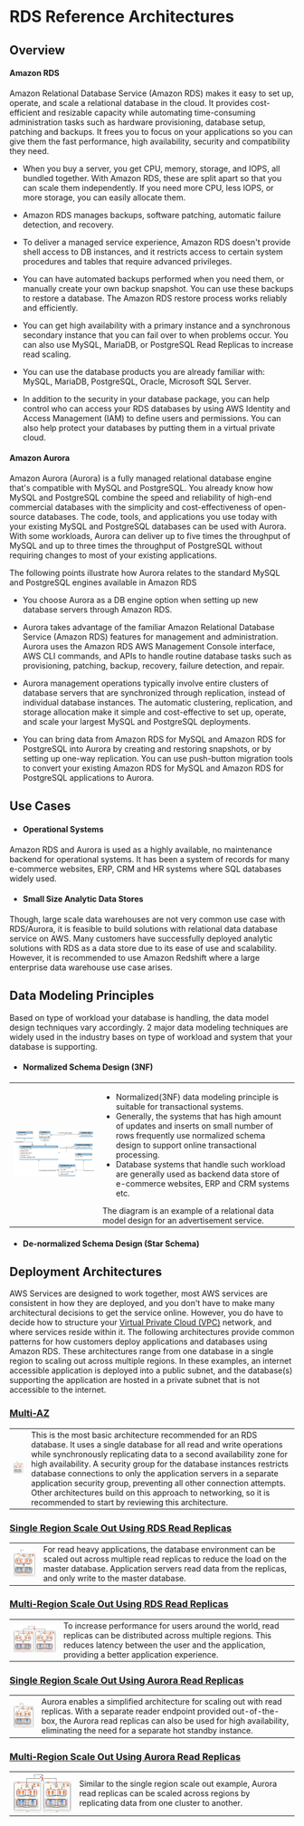# RDS Reference Architectures

## Overview

#### Amazon RDS

Amazon Relational Database Service (Amazon RDS) makes it easy to set up, operate, and scale a relational database in the cloud. It provides cost-efficient and resizable capacity while automating time-consuming administration tasks such as hardware provisioning, database setup, patching and backups. It frees you to focus on your applications so you can give them the fast performance, high availability, security and compatibility they need.

  -  When you buy a server, you get CPU, memory, storage, and IOPS, all bundled together. With Amazon RDS, these are split apart so that you can scale them independently. If you need more CPU, less IOPS, or more storage, you can easily allocate them.

  -  Amazon RDS manages backups, software patching, automatic failure detection, and recovery.

  -  To deliver a managed service experience, Amazon RDS doesn't provide shell access to DB instances, and it restricts access to certain system procedures and tables that require advanced privileges.

  -  You can have automated backups performed when you need them, or manually create your own backup snapshot. You can use these backups to restore a database. The Amazon RDS restore process works reliably and efficiently.

  -  You can get high availability with a primary instance and a synchronous secondary instance that you can fail over to when problems occur. You can also use MySQL, MariaDB, or PostgreSQL Read Replicas to increase read scaling.

  -  You can use the database products you are already familiar with: MySQL, MariaDB, PostgreSQL, Oracle, Microsoft SQL Server.

  -  In addition to the security in your database package, you can help control who can access your RDS databases by using AWS Identity and Access Management (IAM) to define users and permissions. You can also help protect your databases by putting them in a virtual private cloud.

#### Amazon Aurora
Amazon Aurora (Aurora) is a fully managed relational database engine that's compatible with MySQL and PostgreSQL. You already know how MySQL and PostgreSQL combine the speed and reliability of high-end commercial databases with the simplicity and cost-effectiveness of open-source databases. The code, tools, and applications you use today with your existing MySQL and PostgreSQL databases can be used with Aurora. With some workloads, Aurora can deliver up to five times the throughput of MySQL and up to three times the throughput of PostgreSQL without requiring changes to most of your existing applications.

  The following points illustrate how Aurora relates to the standard MySQL and PostgreSQL engines available in Amazon RDS

  - You choose Aurora as a DB engine option when setting up new database servers through Amazon RDS.

  - Aurora takes advantage of the familiar Amazon Relational Database Service (Amazon RDS) features for management and administration. Aurora uses the Amazon RDS AWS Management Console interface, AWS CLI commands, and APIs to handle routine database tasks such as provisioning, patching, backup, recovery, failure detection, and repair.

  - Aurora management operations typically involve entire clusters of database servers that are synchronized through replication, instead of individual database instances. The automatic clustering, replication, and storage allocation make it simple and cost-effective to set up, operate, and scale your largest MySQL and PostgreSQL deployments.

  - You can bring data from Amazon RDS for MySQL and Amazon RDS for PostgreSQL into Aurora by creating and restoring snapshots, or by setting up one-way replication. You can use push-button migration tools to convert your existing Amazon RDS for MySQL and Amazon RDS for PostgreSQL applications to Aurora.



## Use Cases

- #### Operational Systems
Amazon RDS  and Aurora is used as a highly available, no maintenance backend for operational systems. It has been a system of records for many e-commerce websites, ERP, CRM and HR systems where SQL databases widely used.

- #### Small Size Analytic Data Stores
Though, large scale data warehouses are not very common use case with RDS/Aurora, it is feasible to build solutions with relational data database service on AWS. Many customers have successfully deployed analytic solutions with RDS as a data store due to its ease of use and scalability. However, it is recommended to use Amazon Redshift where a large enterprise data warehouse use case arises.


## Data Modeling Principles
Based on  type of workload your database is handling, the data model design techniques vary accordingly. 2 major data modeling techniques are widely used in the industry bases on type of workload and system that  your database is supporting.  

- #### Normalized Schema Design (3NF)
<table><tr><td><a href="src/relational-datamodel"><img src="src/relational-datamodel/relational_dm.png"/></a></td><td><ul><li>Normalized(3NF) data modeling principle is suitable for transactional systems. </li><li>
Generally, the systems that has high amount of updates and inserts on small number of rows frequently use normalized schema design to support online transactional processing.</li> <li>Database systems that handle such workload are generally used as backend data store of e-commerce websites, ERP and  CRM systems etc.</li>
</ul>
The diagram is an example of a relational data model design for an advertisement service.
 </td></tr></table>

- #### De-normalized Schema Design (Star Schema)

## Deployment Architectures

AWS Services are designed to work together, most AWS services are consistent in how they are deployed, and you don't have to make many architectural decisions to get the service online. However, you do have to decide how to structure your [Virtual Private Cloud (VPC)](https://aws.amazon.com/vpc) network, and where services reside within it. The following architectures provide common patterns for how customers deploy applications and databases using Amazon RDS. These architectures range from one database in a single region to scaling out across multiple regions. In these examples, an internet accessible application is deployed into a public subnet, and the database(s) supporting the application are hosted in a private subnet that is not accessible to the internet.

### [Multi-AZ](src/multi-az)

<table><tr><td><a href="src/multi-az"><img src="src/multi-az/thumbnail.png"/></a></td><td>This is the most basic architecture recommended for an RDS database. It uses a single database for all read and write operations while synchronously replicating data to a second availability zone for high availability. A security group for the database instances restricts database connections to only the application servers in a separate application security group, preventing all other connection attempts. Other architectures build on this approach to networking, so it is recommended to start by reviewing this architecture.</td></tr></table>

### [Single Region Scale Out Using RDS Read Replicas](src/single-region-scale-out)

<table><tr><td><a href="src/single-region-scale-out"><img src="src/single-region-scale-out/thumbnail.png"/></a></td><td>For read heavy applications, the database environment can be scaled out across multiple read replicas to reduce the load on the master database. Application servers read data from the replicas, and only write to the master database.</td></tr></table>

### [Multi-Region Scale Out Using RDS Read Replicas](src/multi-region-scale-out)

<table><tr><td><a href="src/multi-region-scale-out"><img src="src/multi-region-scale-out/thumbnail.png"/></a></td><td>To increase performance for users around the world, read replicas can be distributed across multiple regions. This reduces latency between the user and the application, providing a better application experience.</td></tr></table>

### [Single Region Scale Out Using Aurora Read Replicas](src/single-region-scale-out-aurora)

<table><tr><td><a href="src/single-region-scale-out-aurora"><img src="src/single-region-scale-out-aurora/thumbnail.png"/></a></td><td>Aurora enables a simplified architecture for scaling out with read replicas. With a separate reader endpoint provided out-of-the-box, the Aurora read replicas can also be used for high availability, eliminating the need for a separate hot standby instance.</td></tr></table>

### [Multi-Region Scale Out Using Aurora Read Replicas](src/multi-region-scale-out-aurora)

<table><tr><td><a href="src/multi-region-scale-out-aurora"><img src="src/multi-region-scale-out-aurora/thumbnail.png"/></a></td><td>Similar to the single region scale out example, Aurora read replicas can be scaled across regions by replicating data from one cluster to another.</td></tr></table>
